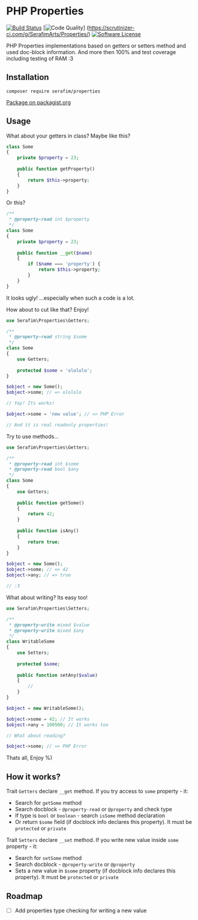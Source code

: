 PHP Properties
==========

[![Build Status](https://travis-ci.org/SerafimArts/Properties.svg)](https://travis-ci.org/SerafimArts/Properties)
[![Code Quality](https://scrutinizer-ci.com/g/SerafimArts/Properties/badges/quality-score.png?b=master)]
(https://scrutinizer-ci.com/g/SerafimArts/Properties/)
[![Software License](https://img.shields.io/badge/license-MIT-brightgreen.svg?style=flat)](LICENSE)

PHP Properties implementations based on getters or setters method and used doc-block information. 
And more then 100% and test coverage including testing of RAM :3 

## Installation

`composer require serafim/properties`

[Package on packagist.org](https://packagist.org/packages/serafim/properties)

## Usage

What about your getters in class? Maybe like this?

```php
class Some
{
    private $property = 23;
    
    public function getProperty()
    {
        return $this->property;
    }
}
```

Or this?

```php
/**
 * @property-read int $property
 */
class Some
{
    private $property = 23;
    
    public function __get($name)
    {
        if ($name === 'property') {
            return $this->property;
        }
    }
}
```

It looks ugly! ...especially when such a code is a lot.

How about to cut like that? Enjoy!

```php
use Serafim\Properties\Getters;

/**
 * @property-read string $some
 */
class Some
{
    use Getters;
    
    protected $some = 'olololo';
}

$object = new Some();
$object->some; // => olololo

// Yay! Its works!

$object->some = 'new value'; // => PHP Error

// And it is real readonly properties!
```

Try to use methods...

```php
use Serafim\Properties\Getters;

/**
 * @property-read int $some
 * @property-read bool $any
 */
class Some
{
    use Getters;
    
    public function getSome()
    {
        return 42;
    }
    
    public function isAny()
    {
        return true;
    }
}

$object = new Some();
$object->some; // => 42
$object->any; // => true

// :3
```

What about writing? Its easy too!

```php
use Serafim\Properties\Setters;

/**
 * @property-write mixed $value
 * @property-write mixed $any
 */
class WritableSome
{
    use Setters;
    
    protected $some;
    
    public function setAny($value)
    {
        //
    }
}

$object = new WritableSome();

$object->some = 42; // It works
$object->any = 100500; // It works too

// What about reading?

$object->some; // => PHP Error 
```

Thats all, Enjoy %)

## How it works?

Trait `Getters` declare `__get` method. If you try access to `some` property - it:
- Search for `getSome` method
- Search docblock - `@property-read` or `@property` and check type
- If type is `bool` or `boolean` - search `isSome` method declaration
- Or return `$some` field (if docblock info declares this property). It must be `protected` or `private`

Trait `Setters` declare `__set` method. If you write new value inside `some` property - it:
- Search for `setSome` method
- Search docblock - `@property-write` or `@property`
- Sets a new value in `$some` property (if docblock info declares this property). It must be `protected` or `private`

## Roadmap

- [ ] Add properties type checking for writing a new value
